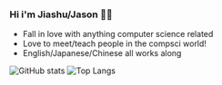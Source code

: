 ### Hi i'm Jiashu/Jason 👩‍💻

- Fall in love with anything computer science related
- Love to meet/teach people in the compsci world!
- English/Japanese/Chinese all works along

![GitHub stats](https://github-readme-stats.vercel.app/api?username=39xdgy&show_icons=true&theme=synthwave)
![Top Langs](https://github-readme-stats.vercel.app/api/top-langs/?username=39xdgy&layout=compact&theme=synthwave)

